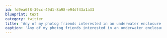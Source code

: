 ```yaml
---
id: fd9ea6f8-39cc-49d1-8a98-e94df43a1a33
blueprint: text
category: twitter
title: 'Any of my photog friends interested in an underwater enclosure for a DSLR?'
caption: 'Any of my photog friends interested in an underwater enclosure for a DSLR?'
---
```

